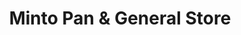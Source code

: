 ---
title: "Minto Pan & General Store"
url: /karachi/minto-pan-and-general-store/
shop: supermarket
---